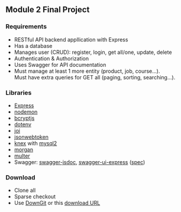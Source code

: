 ## Module 2 Final Project

### Requirements

- RESTful API backend appllication with Express
- Has a database
- Manages user (CRUD): register, login, get all/one, update, delete
- Authentication & Authorization
- Uses Swagger for API documentation
- Must manage at least 1 more entity (product, job, course...).  
  Must have extra queries for GET all (paging, sorting, searching...).

### Libraries

- [Express](https://www.npmjs.com/package/express)
- [nodemon](https://www.npmjs.com/package/nodemon)
- [bcryptjs](https://www.npmjs.com/package/bcryptjs)
- [dotenv](https://www.npmjs.com/package/dotenv)
- [joi](https://www.npmjs.com/package/joi)
- [jsonwebtoken](https://www.npmjs.com/package/jsonwebtoken)
- [knex](https://www.npmjs.com/package/knex) with [mysql2](https://www.npmjs.com/package/mysql2)
- [morgan](https://www.npmjs.com/package/morgan)
- [multer](https://www.npmjs.com/package/multer)
- Swagger: [swagger-jsdoc](https://www.npmjs.com/package/swagger-jsdoc), [swagger-ui-express](https://www.npmjs.com/package/swagger-ui-express)
  ([spec](https://swagger.io/specification/v3))

### Download

- Clone all
- Sparse checkout
- Use [DownGit](https://downgit.evecalm.com) or this [download URL](https://downgit.evecalm.com/#/home?url=https://github.com/Bill-GD/rikkei/tree/main/express/module2_project)
